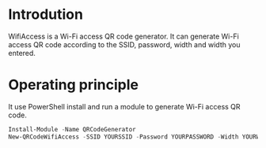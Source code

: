 # Introdution
WifiAccess is a Wi-Fi access QR code generator.
It can generate Wi-Fi access QR code according to the SSID, password, width and width you entered.
# Operating principle
It use PowerShell install and run a module to generate Wi-Fi access QR code.
```powershell
Install-Module -Name QRCodeGenerator
New-QRCodeWifiAccess -SSID YOURSSID -Password YOURPASSWORD -Width YOURWIDTH -OutPath YOUROUTPATH
```